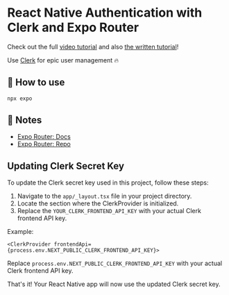 # React Native Authentication with Clerk and Expo Router

Check out the full [video tutorial](https://www.youtube.com/watch?v=zh6Sc1flK2g) and also [the written tutorial](https://galaxies.dev/react-native-authentication-clerk)!

Use [Clerk](https://clerk.com/?utm_source=sponsorship&utm_medium=video&utm_campaign=simong&utm_content=08_15_2023) for epic user management 🔥

## 🚀 How to use

```sh
npx expo
```

## 📝 Notes

- [Expo Router: Docs](https://expo.github.io/router)
- [Expo Router: Repo](https://github.com/expo/router)

## Updating Clerk Secret Key

To update the Clerk secret key used in this project, follow these steps:

1. Navigate to the `app/_layout.tsx` file in your project directory.
2. Locate the section where the ClerkProvider is initialized.
3. Replace the `YOUR_CLERK_FRONTEND_API_KEY` with your actual Clerk frontend API key.

Example:

```tsx
<ClerkProvider frontendApi={process.env.NEXT_PUBLIC_CLERK_FRONTEND_API_KEY}>
```

Replace `process.env.NEXT_PUBLIC_CLERK_FRONTEND_API_KEY` with your actual Clerk frontend API key.

That's it! Your React Native app will now use the updated Clerk secret key.
```
